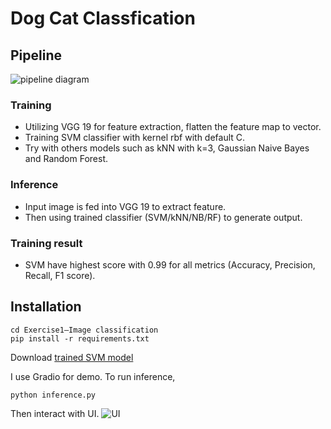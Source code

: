 # **Dog Cat Classfication**
## **Pipeline**
![pipeline diagram](./pipeline.png)
### **Training**
- Utilizing VGG 19 for feature extraction, flatten the feature map to vector.
- Training SVM classifier with kernel rbf with default C.
- Try with others models such as kNN with k=3, Gaussian Naive Bayes and Random Forest.

### **Inference**
- Input image is fed into VGG 19 to extract feature.
- Then using trained classifier (SVM/kNN/NB/RF) to generate output.

### **Training result**
- SVM have highest score with 0.99 for all metrics (Accuracy, Precision, Recall, F1 score).

## **Installation**
```
cd Exercise1–Image classification
pip install -r requirements.txt
```
Download [trained SVM model](https://drive.google.com/file/d/1DmCIP2H4S54RxekKLzhC6K5hx05ssvpe/view?usp=sharing)

I use Gradio for demo. To run inference,
```
python inference.py
```
Then interact with UI.
![UI](./UI.png)